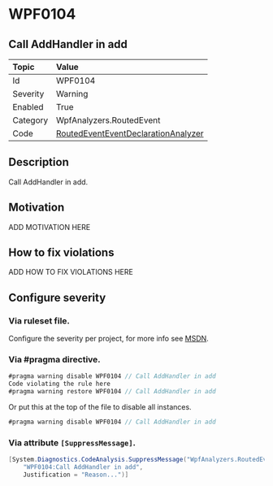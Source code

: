 # WPF0104
## Call AddHandler in add

| Topic    | Value
| :--      | :--
| Id       | WPF0104
| Severity | Warning
| Enabled  | True
| Category | WpfAnalyzers.RoutedEvent
| Code     | [RoutedEventEventDeclarationAnalyzer](https://github.com/DotNetAnalyzers/WpfAnalyzers/blob/master/WpfAnalyzers/Analyzers/RoutedEventEventDeclarationAnalyzer.cs)

## Description

Call AddHandler in add.

## Motivation

ADD MOTIVATION HERE

## How to fix violations

ADD HOW TO FIX VIOLATIONS HERE

<!-- start generated config severity -->
## Configure severity

### Via ruleset file.

Configure the severity per project, for more info see [MSDN](https://msdn.microsoft.com/en-us/library/dd264949.aspx).

### Via #pragma directive.
```C#
#pragma warning disable WPF0104 // Call AddHandler in add
Code violating the rule here
#pragma warning restore WPF0104 // Call AddHandler in add
```

Or put this at the top of the file to disable all instances.
```C#
#pragma warning disable WPF0104 // Call AddHandler in add
```

### Via attribute `[SuppressMessage]`.

```C#
[System.Diagnostics.CodeAnalysis.SuppressMessage("WpfAnalyzers.RoutedEvent", 
    "WPF0104:Call AddHandler in add", 
    Justification = "Reason...")]
```
<!-- end generated config severity -->